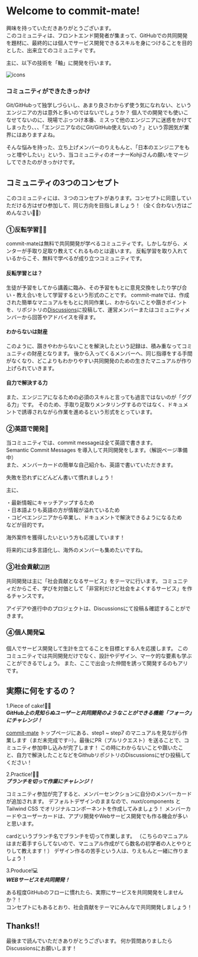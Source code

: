 # Welcome to commit-mate!

興味を持っていただきありがとうございます。  
このコミュニティは、フロントエンド開発者が集まって、GitHubでの共同開発を題材に、最終的には個人でサービス開発できるスキルを身につけることを目的とした、出来立てのコミュニティです。

主に、以下の技術を「軸」に開発を行います。

![icons](https://user-images.githubusercontent.com/85418440/175254309-c8dfb34d-fbf8-40c1-aa82-45953c138070.png)

### コミュニティができたきっかけ

Git/GitHubって独学しづらいし、あまり良さわからず使う気になれない、というエンジニアの方は意外と多いのではないでしょうか？
個人での開発でも使いこなせてないのに、現場でぶっつけ本番、ミスって他のエンジニアに迷惑をかけてしまったり、、、「エンジニアなのにGit/GitHub使えないの？」という雰囲気が業界にはありますよね。

そんな悩みを持った、立ち上げメンバーのりえもんと、「日本のエンジニアをもっと増やしたい」という、当コミュニティのオーナーKohjiさんの願いをマージしてできたのがきっかけです。

## コミュニティの3つのコンセプト
このコミュニティには、３つのコンセプトがあります。コンセプトに同意していただける方はぜひ参加して、同じ方向を目指しましょう！（全く合わない方はごめんなさい🙇‍♀）

### ①反転学習🙋‍♀️
commit-mateは無料で共同開発が学べるコミュニティです。しかしながら、メンターが手取り足取り教えてくれるものとは違います。
反転学習を取り入れているからこそ、無料で学べるが成り立つコミュニティです。

#### 反転学習とは？
生徒が予習をしてから講義に臨み、その予習をもとに意見交換をしたり学び合い・教え合いをして学習するという形式のことです。
commit-mateでは、作成された簡単なマニュアルをもとに共同作業し、わからないことや躓きポイントを、リポジトリの[Discussions](https://github.com/commit-mate/commit-mate.net/discussions)に投稿して、運営メンバーまたはコミュニティメンバーから回答やアドバイスを得ます。

#### わからないは財産
このように、躓きやわからないことを解決したという記録は、積み重なってコミュニティの財産となります。
後から入ってくるメンバーへ、同じ指導をする手間がなくなり、どこよりもわかりやすい共同開発のための生きたマニュアルが作り上げられていきます。

#### 自力で解決する力
また、エンジニアになるための必須のスキルと言っても過言ではないのが「ググる力」です。
そのため、手取り足取りメンタリングするのではなく、ドキュメントで誘導されながら作業を進めるという形式をとっています。

### ②英語で開発🗽
当コミュニティでは、commit messageは全て英語で書きます。  
Semantic Commit Messages を導入して共同開発をします。（解説ページ準備中）  
また、メンバーカードの簡単な自己紹介も、英語で書いていただきます。

失敗を恐れずにどんどん書いて慣れましょう！

主に、

・最新情報にキャッチアップするため  
・日本語よりも英語の方が情報が溢れているため  
・コピペエンジニアから卒業し、ドキュメントで解決できるようになるため  
などが目的です。

海外案件を獲得したいという方も応援しています！

将来的には多言語化し、海外のメンバーも集めたいですね。

### ③社会貢献🇯🇵
共同開発は主に「社会貢献となるサービス」をテーマに行います。
コミュニティだからこそ、学びを対価として「非営利だけど社会をよくするサービス」を作るチャンスです。

アイデアや進行中のプロジェクトは、Discussionsにて投稿＆確認することができます。

### ④個人開発💻
個人でサービス開発して生計を立てることを目標とする人を応援します。
このコミュニティでは共同開発だけでなく、設計やデザイン、マーケ的な要素も学ぶことができるでしょう。
また、ここで出会った仲間を誘って開発するのもアリです。

## 実際に何をするの？

1.Piece of cake!🍰🍴  
***GitHub上の見知らぬユーザーと共同開発のようなことができる機能「フォーク」にチャレンジ！***

[commit-mate](https://commit-mate-net.netlify.app/) トップページにある、step1 ~ step7 のマニュアルを見ながら作業します（まだ未完成です💦）。最後にPR（プルリクエスト）を送ることで、コミュニティ参加申し込みが完了します！
この時にわからないことや躓いたこと、自力で解決したことなどをGithubリポジトリのDiscussionsにぜひ投稿してください！

2.Practice!🌿🌲  
***ブランチを切って作業にチャレンジ！***

コミュニティ参加が完了すると、メンバーセンクションに自分のメンバーカードが追加されます。
デフォルトデザインのままなので、nuxt/components と Tailwind CSS でオリジナルコンポーネントを作成してみましょう！
メンバーカードやユーザーカードは、アプリ開発やWebサービス開発でも作る機会が多いと思います。

cardというブランチ名でブランチを切って作業します。
（こちらのマニュアルはまだ着手すらしてないので、マニュアル作成がてら数名の初学者の人とやりとりして教えます！）
デザイン作るの苦手という人は、りえもんと一緒に作りましょう！

3.Produce!💻  
***WEBサービスを共同開発！***

ある程度GitHubのフローに慣れたら、実際にサービスを共同開発をしませんか？！  
コンセプトにもあるとおり、社会貢献をテーマにみんなで共同開発しましょう！

## Thanks!!
最後まで読んでいただきありがとうございます。
何か質問ありましたらDiscussionsにお願いします！
